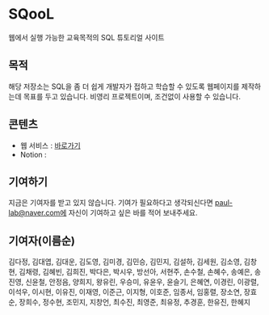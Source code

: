 # SQooL

웹에서 실행 가능한 교육목적의 SQL 튜토리얼 사이트

## 목적

해당 저장소는 SQL을 좀 더 쉽게 개발자가 접하고 학습할 수 있도록 웹페이지를 제작하는데 목표를 두고 있습니다. 비영리 프로젝트이며, 조건없이 사용할 수 있습니다.

## 콘텐츠

- 웹 서비스 : [바로가기](https://sqlschool.co.kr/)
- Notion :

## 기여하기

지금은 기여자를 받고 있지 않습니다. 기여가 필요하다고 생각되신다면 paul-lab@naver.com에 자신이 기여하고 싶은 바를 적어 보내주세요.

## 기여자(이름순)

김다정, 김대엽, 김대운, 김도영, 김미경, 김민승, 김민지, 김설하, 김세원, 김소영, 김창현, 김채령, 김혜빈, 김희진, 박다은, 박시우, 방선아, 서현주, 손수철, 손혜수, 송예은, 송진영, 신윤철, 안정음, 양희지, 왕유린, 우승미, 유윤우, 윤슬기, 은혜연, 이경린, 이광렬, 이석우, 이시현, 이유진, 이재영, 이준근, 이지형, 이호준, 임종서, 임홍렬, 장소연, 장효순, 장희수, 정수현, 조민지, 지창언, 최수진, 최영준, 최유정, 추경훈, 한유진, 한혜지
